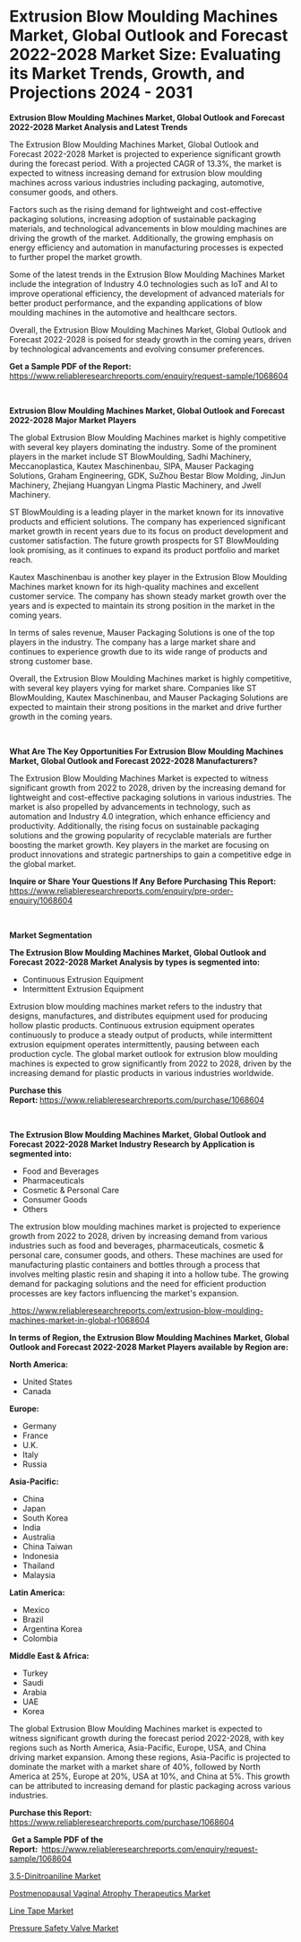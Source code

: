 <p><h1>Extrusion Blow Moulding Machines Market, Global Outlook and Forecast 2022-2028 Market Size: Evaluating its Market Trends, Growth, and Projections 2024 - 2031</h1></p><p><strong>Extrusion Blow Moulding Machines Market, Global Outlook and Forecast 2022-2028 Market Analysis and Latest Trends</strong></p>
<p><p>The Extrusion Blow Moulding Machines Market, Global Outlook and Forecast 2022-2028 Market is projected to experience significant growth during the forecast period. With a projected CAGR of 13.3%, the market is expected to witness increasing demand for extrusion blow moulding machines across various industries including packaging, automotive, consumer goods, and others.</p><p>Factors such as the rising demand for lightweight and cost-effective packaging solutions, increasing adoption of sustainable packaging materials, and technological advancements in blow moulding machines are driving the growth of the market. Additionally, the growing emphasis on energy efficiency and automation in manufacturing processes is expected to further propel the market growth.</p><p>Some of the latest trends in the Extrusion Blow Moulding Machines Market include the integration of Industry 4.0 technologies such as IoT and AI to improve operational efficiency, the development of advanced materials for better product performance, and the expanding applications of blow moulding machines in the automotive and healthcare sectors.</p><p>Overall, the Extrusion Blow Moulding Machines Market, Global Outlook and Forecast 2022-2028 is poised for steady growth in the coming years, driven by technological advancements and evolving consumer preferences.</p></p>
<p><strong>Get a Sample PDF of the Report:&nbsp;</strong> <a href="https://www.reliableresearchreports.com/enquiry/request-sample/1068604">https://www.reliableresearchreports.com/enquiry/request-sample/1068604</a></p>
<p>&nbsp;</p>
<p><strong>Extrusion Blow Moulding Machines Market, Global Outlook and Forecast 2022-2028 Major Market Players</strong></p>
<p><p>The global Extrusion Blow Moulding Machines market is highly competitive with several key players dominating the industry. Some of the prominent players in the market include ST BlowMoulding, Sadhi Machinery, Meccanoplastica, Kautex Maschinenbau, SIPA, Mauser Packaging Solutions, Graham Engineering, GDK, SuZhou Bestar Blow Molding, JinJun Machinery, Zhejiang Huangyan Lingma Plastic Machinery, and Jwell Machinery.</p><p>ST BlowMoulding is a leading player in the market known for its innovative products and efficient solutions. The company has experienced significant market growth in recent years due to its focus on product development and customer satisfaction. The future growth prospects for ST BlowMoulding look promising, as it continues to expand its product portfolio and market reach.</p><p>Kautex Maschinenbau is another key player in the Extrusion Blow Moulding Machines market known for its high-quality machines and excellent customer service. The company has shown steady market growth over the years and is expected to maintain its strong position in the market in the coming years.</p><p>In terms of sales revenue, Mauser Packaging Solutions is one of the top players in the industry. The company has a large market share and continues to experience growth due to its wide range of products and strong customer base.</p><p>Overall, the Extrusion Blow Moulding Machines market is highly competitive, with several key players vying for market share. Companies like ST BlowMoulding, Kautex Maschinenbau, and Mauser Packaging Solutions are expected to maintain their strong positions in the market and drive further growth in the coming years.</p></p>
<p>&nbsp;</p>
<p><strong>What Are The Key Opportunities For Extrusion Blow Moulding Machines Market, Global Outlook and Forecast 2022-2028 Manufacturers?</strong></p>
<p><p>The Extrusion Blow Moulding Machines Market is expected to witness significant growth from 2022 to 2028, driven by the increasing demand for lightweight and cost-effective packaging solutions in various industries. The market is also propelled by advancements in technology, such as automation and Industry 4.0 integration, which enhance efficiency and productivity. Additionally, the rising focus on sustainable packaging solutions and the growing popularity of recyclable materials are further boosting the market growth. Key players in the market are focusing on product innovations and strategic partnerships to gain a competitive edge in the global market.</p></p>
<p><strong>Inquire or Share Your Questions If Any Before Purchasing This Report:</strong> <a href="https://www.reliableresearchreports.com/enquiry/pre-order-enquiry/1068604">https://www.reliableresearchreports.com/enquiry/pre-order-enquiry/1068604</a></p>
<p>&nbsp;</p>
<p><strong>Market Segmentation</strong></p>
<p><strong>The Extrusion Blow Moulding Machines Market, Global Outlook and Forecast 2022-2028 Market Analysis by types is segmented into:</strong></p>
<p><ul><li>Continuous Extrusion Equipment</li><li>Intermittent Extrusion Equipment</li></ul></p>
<p><p>Extrusion blow moulding machines market refers to the industry that designs, manufactures, and distributes equipment used for producing hollow plastic products. Continuous extrusion equipment operates continuously to produce a steady output of products, while intermittent extrusion equipment operates intermittently, pausing between each production cycle. The global market outlook for extrusion blow moulding machines is expected to grow significantly from 2022 to 2028, driven by the increasing demand for plastic products in various industries worldwide.</p></p>
<p><strong>Purchase this Report:&nbsp;</strong><a href="https://www.reliableresearchreports.com/purchase/1068604">https://www.reliableresearchreports.com/purchase/1068604</a></p>
<p>&nbsp;</p>
<p><strong>The Extrusion Blow Moulding Machines Market, Global Outlook and Forecast 2022-2028 Market Industry Research by Application is segmented into:</strong></p>
<p><ul><li>Food and Beverages</li><li>Pharmaceuticals</li><li>Cosmetic & Personal Care</li><li>Consumer Goods</li><li>Others</li></ul></p>
<p><p>The extrusion blow moulding machines market is projected to experience growth from 2022 to 2028, driven by increasing demand from various industries such as food and beverages, pharmaceuticals, cosmetic & personal care, consumer goods, and others. These machines are used for manufacturing plastic containers and bottles through a process that involves melting plastic resin and shaping it into a hollow tube. The growing demand for packaging solutions and the need for efficient production processes are key factors influencing the market's expansion.</p></p>
<p><a href="https://www.reliableresearchreports.com/extrusion-blow-moulding-machines-market-in-global-r1068604">&nbsp;https://www.reliableresearchreports.com/extrusion-blow-moulding-machines-market-in-global-r1068604</a></p>
<p><strong>In terms of Region, the Extrusion Blow Moulding Machines Market, Global Outlook and Forecast 2022-2028 Market Players available by Region are:</strong></p>
<p>
    <p> <strong> North America: </strong>
        <ul>
            <li>United States</li>
            <li>Canada</li>
        </ul>
        </p> 
    <p> <strong> Europe: </strong>
        <ul>
            <li>Germany</li>
            <li>France</li>
            <li>U.K.</li>
            <li>Italy</li>
            <li>Russia</li>
        </ul>
        </p> 
    <p> <strong> Asia-Pacific: </strong>
        <ul>
            <li>China</li>
            <li>Japan</li>
            <li>South Korea</li>
            <li>India</li>
            <li>Australia</li>
            <li>China Taiwan</li>
            <li>Indonesia</li>
            <li>Thailand</li>
            <li>Malaysia</li>
        </ul>
        </p> 
    <p> <strong> Latin America: </strong>
        <ul>
            <li>Mexico</li>
            <li>Brazil</li>
            <li>Argentina Korea</li>
            <li>Colombia</li>
        </ul>
        </p> 
    <p> <strong> Middle East & Africa: </strong>
        <ul>
            <li>Turkey</li>
            <li>Saudi</li>
            <li>Arabia</li>
            <li>UAE</li>
            <li>Korea</li>
        </ul>
    </p>
    </p>
<p><p>The global Extrusion Blow Moulding Machines market is expected to witness significant growth during the forecast period 2022-2028, with key regions such as North America, Asia-Pacific, Europe, USA, and China driving market expansion. Among these regions, Asia-Pacific is projected to dominate the market with a market share of 40%, followed by North America at 25%, Europe at 20%, USA at 10%, and China at 5%. This growth can be attributed to increasing demand for plastic packaging across various industries.</p></p>
<p><strong>Purchase this Report: </strong><a href="https://www.reliableresearchreports.com/purchase/1068604">https://www.reliableresearchreports.com/purchase/1068604</a></p>
<p>&nbsp;<strong>Get a Sample PDF of the Report:&nbsp;&nbsp;</strong><a href="https://www.reliableresearchreports.com/enquiry/request-sample/1068604">https://www.reliableresearchreports.com/enquiry/request-sample/1068604</a></p>
<p><strong></strong></p>
<p><p><a href="https://medium.com/@kaitlynkristyfj13/3-5-dinitroaniline-market-outlook-and-forecast-from-2024-to-2031-33ccdda73a90">3,5-Dinitroaniline Market</a></p><p><a href="https://medium.com/@chellamarie1961/navigating-the-global-postmenopausal-vaginal-atrophy-therapeutics-market-landscape-trends-9a3dd9dede2c">Postmenopausal Vaginal Atrophy Therapeutics Market</a></p><p><a href="https://github.com/HettieStehr/Market-Research-Report-List-1/blob/main/line-tape-market.md">Line Tape Market</a></p><p><a href="https://github.com/alanPerkins1921/Market-Research-Report-List-1/blob/main/pressure-safety-valve-market.md">Pressure Safety Valve Market</a></p></p>